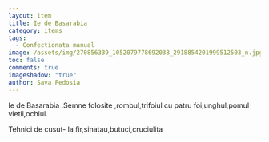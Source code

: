 ```yaml
---
layout: item
title: Ie de Basarabia
category: items
tags:
  - Confectionata manual
image: /assets/img/270856339_1052079778692038_2918854201999512503_n.jpg
toc: false
comments: true
imageshadow: "true"
author: Sava Fedosia
---
```

Ie de Basarabia .Semne folosite ,rombul,trifoiul cu patru foi,unghul,pomul vietii,ochiul.

Tehnici de cusut- la fir,sinatau,butuci,cruciulita